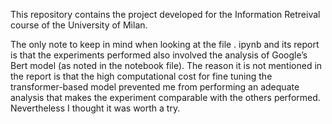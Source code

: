 This repository contains the project developed for the Information Retreival course of the University of Milan.

The only note to keep in mind when looking at the file . ipynb and its report is that the experiments performed also involved the analysis of Google’s Bert model (as noted in the notebook file). 
The reason it is not mentioned in the report is that the high computational cost for fine tuning the transformer-based model prevented me from performing an adequate analysis that makes the experiment comparable with the others performed. Nevertheless I thought it was worth a try.
